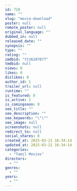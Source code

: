 ```yaml
---
id: 728
name: ""
slug: "movie-download"
poster: null
remote_poster: null
original_language: ""
dubbed_in: null
released_date: ""
synopsis: ""
type: ""
rating: ""
imdbid: "tt36207077"
tmdbid: null
views: 0
likes: 0
dislikes: 0
author_id: 1
trailer_url: null
runtime: ""
is_featured: 0
is_active: 1
is_comingsoon: 0
seo_title: ""
seo_description: ""
seo_keywords: "\"\""
seo_image: null
screenshots: null
redirect_to: null
social_shares: 0
created_at: 2025-03-21 16:34:14
updated_at: 2025-03-21 16:34:14
categories:
  - "Tamil Movies"
directors:
  - ""
genres:
  - ""
years:
  - ""
---
```

